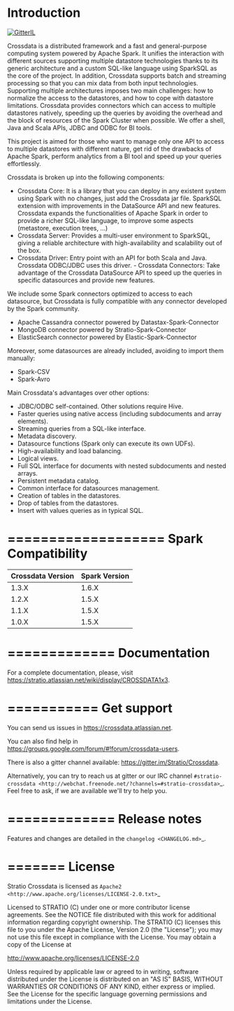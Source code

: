 Introduction
============
[![GitterIL]( https://badges.gitter.im/Stratio/Crossdata.svg?utm_source=badge&utm_medium=badge&utm_campaign=pr-badge&utm_content=badge)](https://gitter.im/Stratio/Crossdata)

Crossdata is a distributed framework and a fast and general-purpose computing system powered by Apache Spark. It unifies the interaction with different sources supporting multiple datastore technologies thanks to its generic architecture and a custom SQL-like language using SparkSQL as the core of the project. In addition, Crossdata supports batch and streaming processing so that you can mix data from both input technologies. Supporting multiple architectures imposes two main challenges: how to normalize the access to the datastores, and how to cope with datastore limitations. Crossdata provides connectors which can access to multiple datastores natively, speeding up the queries by avoiding the overhead and the block of resources of the Spark Cluster when possible. We offer a shell, Java and Scala APIs, JDBC and ODBC for BI tools.

This project is aimed for those who want to manage only one API to access to multiple datastores with different nature, get rid of the drawbacks of Apache Spark, perform analytics from a BI tool and speed up your queries effortlessly.

Crossdata is broken up into the following components:

- Crossdata Core: It is a library that you can deploy in any existent system using Spark with no changes, just add the Crossdata jar file. SparkSQL extension with improvements in the DataSource API and new features. Crossdata expands the functionalities of Apache Spark in order to provide a richer SQL-like language, to improve some aspects (metastore, execution trees, ...)
- Crossdata Server: Provides a multi-user environment to SparkSQL, giving a reliable architecture with high-availability and scalability out of the box.
- Crossdata Driver: Entry point with an API for both Scala and Java. Crossdata ODBC/JDBC uses this driver. - Crossdata Connectors: Take advantage of the Crossdata DataSource API to speed up the queries in specific datasources and provide new features.

We include some Spark connectors optimized to access to each datasource, but Crossdata is fully compatible with any connector developed by the Spark community.

- Apache Cassandra connector powered by Datastax-Spark-Connector
- MongoDB connector powered by Stratio-Spark-Connector
- ElasticSearch connector powered by Elastic-Spark-Connector

Moreover, some datasources are already included, avoiding to import them manually:

- Spark-CSV
- Spark-Avro

Main Crossdata's advantages over other options:

- JDBC/ODBC self-contained. Other solutions require Hive.
- Faster queries using native access (including subdocuments and array elements).
- Streaming queries from a SQL-like interface.
- Metadata discovery.
- Datasource functions (Spark only can execute its own UDFs).
- High-availability and load balancing.
- Logical views.
- Full SQL interface for documents with nested subdocuments and nested arrays.
- Persistent metadata catalog.
- Common interface for datasources management.
- Creation of tables in the datastores.
- Drop of tables from the datastores.
- Insert with values queries as in typical SQL.

===================
Spark Compatibility
===================

| Crossdata Version | Spark Version |
|-------------------|:--------------|
| 1.3.X	            | 1.6.X         |
| 1.2.X             |	1.5.X         |
| 1.1.X             |	1.5.X         |
| 1.0.X             |	1.5.X         |


=============
Documentation
=============

For a complete documentation, please, visit https://stratio.atlassian.net/wiki/display/CROSSDATA1x3.

===========
Get support
===========

You can send us issues in https://crossdata.atlassian.net.

You can also find help in https://groups.google.com/forum/#!forum/crossdata-users.

There is also a gitter channel available: https://gitter.im/Stratio/Crossdata.

Alternatively, you can try to reach us at gitter or our IRC channel `#stratio-crossdata <http://webchat.freenode.net/?channels=#stratio-crossdata>`_. Feel free to ask, if we are available we'll try to help you.


=============
Release notes
=============

Features and changes are detailed in the `changelog <CHANGELOG.md>`_.

=======
License
=======

Stratio Crossdata is licensed as `Apache2 <http://www.apache.org/licenses/LICENSE-2.0.txt>`_

Licensed to STRATIO (C) under one or more contributor license agreements.
See the NOTICE file distributed with this work for additional information
regarding copyright ownership.  The STRATIO (C) licenses this file
to you under the Apache License, Version 2.0 (the
"License"); you may not use this file except in compliance
with the License.  You may obtain a copy of the License at

  http://www.apache.org/licenses/LICENSE-2.0

Unless required by applicable law or agreed to in writing,
software distributed under the License is distributed on an
"AS IS" BASIS, WITHOUT WARRANTIES OR CONDITIONS OF ANY
KIND, either express or implied.  See the License for the
specific language governing permissions and limitations
under the License.
